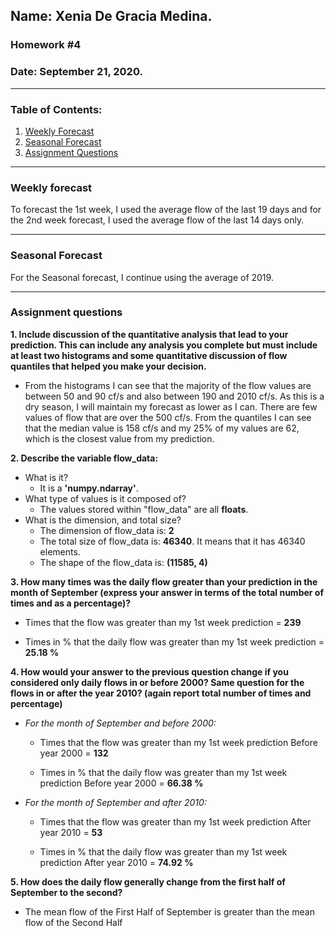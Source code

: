 ## Name: Xenia De Gracia Medina.
### Homework #4
### Date: September 21, 2020.

---
### Table of Contents:
1. [ Weekly Forecast](#weekly)
1. [ Seasonal Forecast](#seasonal)
1. [ Assignment Questions](#questions)

---
<a name="weekly"></a>
### **Weekly forecast**

To forecast the 1st week, I used the average flow of the last 19 days and for the 2nd week forecast, I used the average flow of the last 14 days only.


---
<a name="seasonal"></a>
### **Seasonal Forecast**

For the Seasonal forecast, I continue using the average of 2019.


---
<a name="questions"></a>
### **Assignment questions**

**1. Include discussion of the quantitative analysis that lead to your prediction. This can include any analysis you complete but must include at least two histograms and some quantitative discussion of flow quantiles that helped you make your decision.**
- From the histograms I can see that the majority of the flow values are between 50 and 90 cf/s and also between 190 and 2010 cf/s. As this is a dry season, I will maintain my forecast as lower as I can.
There are few values of flow that are over the 500 cf/s.
From the quantiles I can see that the median value is 158 cf/s and my 25% of my values are 62, which is the closest value from my prediction.

**2. Describe the variable flow_data:**
- What is it?
  - It is a **'numpy.ndarray'**.
- What type of values is it composed of?
  - The values  stored within "flow_data" are all **floats**.
- What is the dimension, and total size?
  - The dimension of flow_data is: **2**
  - The total size of flow_data is: **46340**. It means that it has 46340 elements.
  - The shape of the flow_data is: **(11585, 4)**


**3. How many times was the daily flow greater than your prediction in the month of September (express your answer in terms of the total number of times and as a percentage)?**

- Times that the flow was greater than my 1st week prediction = **239**

- Times in % that the daily flow was greater than my 1st week prediction = **25.18 %**


**4. How would your answer to the previous question change if you considered only daily flows in or before 2000? Same question for the flows in or after the year 2010? (again report total number of times and percentage)**

- *For the month of September and before 2000:*

  - Times that the flow was greater than my 1st week prediction Before year 2000 = **132**

  - Times in % that the daily flow was greater than my 1st week prediction Before year 2000 = **66.38 %**

- *For the month of September and after 2010:*

  - Times that the flow was greater than my 1st week prediction After year 2010 = **53**

  - Times in % that the daily flow was greater than my 1st week prediction After year 2010 = **74.92 %**


**5. How does the daily flow generally change from the first half of September to the second?**

- The mean flow of the First Half of September is greater than the mean flow of the Second Half

